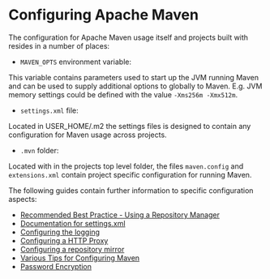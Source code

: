 # Configuring Apache Maven

The configuration for Apache Maven usage itself and projects built with resides 
in a number of places: 

* `MAVEN_OPTS` environment variable:

This variable contains parameters used to start up the JVM running Maven and can 
be used to supply additional options to globally to Maven. E.g. JVM memory 
settings could be defined with the value `-Xms256m -Xmx512m`.

* `settings.xml` file:

Located in USER_HOME/.m2 the settings files is designed to contain any
configuration for Maven usage across projects.

* `.mvn` folder:

Located with in the projects top level folder, the files `maven.config` and `extensions.xml`
contain project specific configuration for running Maven.


The following guides contain further information to specific configuration aspects:

* [Recommended Best Practice - Using a Repository Manager](./repository-management.html)
* [Documentation for settings.xml](./settings.html)
* [Configuring the logging](./maven-logging.html)
* [Configuring a HTTP Proxy](./guides/mini/guide-proxies.html)
* [Configuring a repository mirror](./guides/mini/guide-mirror-settings.html)
* [Various Tips for Configuring Maven](./guides/mini/guide-configuring-maven.html)
* [Password Encryption](./guides/mini/guide-encryption.html)
